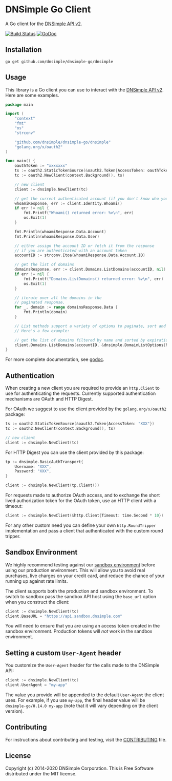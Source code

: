 # DNSimple Go Client

A Go client for the [DNSimple API v2](https://developer.dnsimple.com/v2/).

[![Build Status](https://travis-ci.com/dnsimple/dnsimple-go.svg?branch=master)](https://travis-ci.com/dnsimple/dnsimple-go)
[![GoDoc](https://godoc.org/github.com/dnsimple/dnsimple-go/dnsimple?status.svg)](https://godoc.org/github.com/dnsimple/dnsimple-go/dnsimple)


## Installation

```
go get github.com/dnsimple/dnsimple-go/dnsimple
```


## Usage

This library is a Go client you can use to interact with the [DNSimple API v2](https://developer.dnsimple.com/v2/). Here are some examples.

```go
package main

import (
    "context"
    "fmt"
    "os"
    "strconv"

    "github.com/dnsimple/dnsimple-go/dnsimple"
    "golang.org/x/oauth2"
)

func main() {
    oauthToken := "xxxxxxx"
    ts := oauth2.StaticTokenSource(&oauth2.Token{AccessToken: oauthToken})
    tc := oauth2.NewClient(context.Background(), ts)

    // new client
    client := dnsimple.NewClient(tc)

    // get the current authenticated account (if you don't know who you are)
    whoamiResponse, err := client.Identity.Whoami()
    if err != nil {
        fmt.Printf("Whoami() returned error: %v\n", err)
        os.Exit(1)
    }

    fmt.Println(whoamiResponse.Data.Account)
    fmt.Println(whoamiResponse.Data.User)

    // either assign the account ID or fetch it from the response
    // if you are authenticated with an account token
    accountID := strconv.Itoa(whoamiResponse.Data.Account.ID)

    // get the list of domains
    domainsResponse, err := client.Domains.ListDomains(accountID, nil)
    if err != nil {
        fmt.Printf("Domains.ListDomains() returned error: %v\n", err)
        os.Exit(1)
    }

    // iterate over all the domains in the
    // paginated response.
    for _, domain := range domainsResponse.Data {
        fmt.Println(domain)
    }

    // List methods support a variety of options to paginate, sort and filter records.
    // Here's a few example:

    // get the list of domains filtered by name and sorted by expiration
    client.Domains.ListDomains(accountID, &dnsimple.DomainListOptions{NameLike: "com", Sort: "expiration:DESC"})
}
```

For more complete documentation, see [godoc](https://godoc.org/github.com/dnsimple/dnsimple-go/dnsimple).


## Authentication

When creating a new client you are required to provide an `http.Client` to use for authenticating the requests.
Currently supported authentication mechanisms are OAuth and HTTP Digest.

For OAuth we suggest to use the client provided by the `golang.org/x/oauth2` package:

```go
ts := oauth2.StaticTokenSource(&oauth2.Token{AccessToken: "XXX"})
tc := oauth2.NewClient(context.Background(), ts)

// new client
client := dnsimple.NewClient(tc)
```

For HTTP Digest you can use the client provided by this package:

```go
tp := dnsimple.BasicAuthTransport{
    Username: "XXX",
    Password: "XXX",
}

client := dnsimple.NewClient(tp.Client())
```

For requests made to authorize OAuth access, and to exchange the short lived authorization token for the OAuth token, use an HTTP client with a timeout:

```go
client := dnsimple.NewClient(&http.Client{Timeout: time.Second * 10})
```

For any other custom need you can define your own `http.RoundTripper` implementation and
pass a client that authenticated with the custom round tripper.


## Sandbox Environment

We highly recommend testing against our [sandbox environment](https://developer.dnsimple.com/sandbox/) before using our production environment. This will allow you to avoid real purchases, live charges on your credit card, and reduce the chance of your running up against rate limits.

The client supports both the production and sandbox environment. To switch to sandbox pass the sandbox API host using the `base_url` option when you construct the client:

```go
client := dnsimple.NewClient(tc)
client.BaseURL = "https://api.sandbox.dnsimple.com"
```

You will need to ensure that you are using an access token created in the sandbox environment. Production tokens will *not* work in the sandbox environment.


## Setting a custom `User-Agent` header

You customize the `User-Agent` header for the calls made to the DNSimple API:

```go
client := dnsimple.NewClient(tc)
client.UserAgent = "my-app"
```

The value you provide will be appended to the default `User-Agent` the client uses. For example, if you use `my-app`, the final header value will be `dnsimple-go/0.14.0 my-app` (note that it will vary depending on the client version).


## Contributing

For instructions about contributing and testing, visit the [CONTRIBUTING](CONTRIBUTING.md) file.


## License

Copyright (c) 2014-2020 DNSimple Corporation. This is Free Software distributed under the MIT license.
